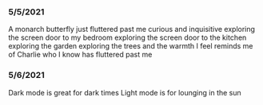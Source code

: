 ### 5/5/2021
A monarch butterfly just fluttered past me
curious and inquisitive
exploring the screen door to my bedroom
exploring the screen door to the kitchen
exploring the garden
exploring the trees
and the warmth I feel reminds me of Charlie
who I know has fluttered past me

### 5/6/2021
Dark mode is great for dark times
Light mode is for lounging in the sun